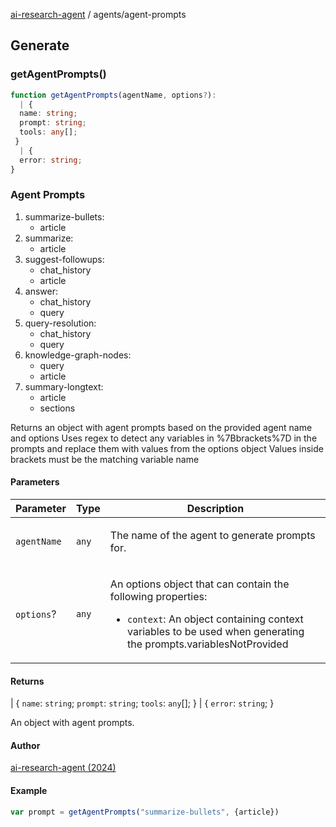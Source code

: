 [ai-research-agent](../modules.md) / agents/agent-prompts

## Generate

### getAgentPrompts()

```ts
function getAgentPrompts(agentName, options?): 
  | {
  name: string;
  prompt: string;
  tools: any[];
 }
  | {
  error: string;
}
```

### Agent Prompts

 1. summarize-bullets:
       - article
   2. summarize:
       - article
   3. suggest-followups:
       - chat_history
       - article
   4. answer:
       - chat_history
       - query
   5. query-resolution:
       - chat_history
       - query
   6. knowledge-graph-nodes:
       - query
       - article
   7. summary-longtext:
       - article
       - sections 

Returns an object with agent prompts based on the provided agent name and options
Uses regex to detect any variables in %7Bbrackets%7D in the prompts
and replace them with values from the options object
Values inside brackets must be the matching variable name

#### Parameters

<table>
<thead>
<tr>
<th>Parameter</th>
<th>Type</th>
<th>Description</th>
</tr>
</thead>
<tbody>
<tr>
<td>

`agentName`

</td>
<td>

`any`

</td>
<td>

The name of the agent to generate prompts for.

</td>
</tr>
<tr>
<td>

`options`?

</td>
<td>

`any`

</td>
<td>

An options object that can contain the following
  properties:
  - `context`: An object containing context variables to be used when
    generating the prompts.variablesNotProvided

</td>
</tr>
</tbody>
</table>

#### Returns

  \| \{
  `name`: `string`;
  `prompt`: `string`;
  `tools`: `any`[];
 \}
  \| \{
  `error`: `string`;
 \}

An object with agent prompts.

#### Author

[ai-research-agent (2024)](https://airesearch.js.org)

#### Example

```ts
var prompt = getAgentPrompts("summarize-bullets", {article})
```
